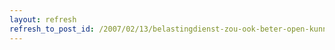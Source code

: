 ```yaml
---
layout: refresh
refresh_to_post_id: /2007/02/13/belastingdienst-zou-ook-beter-open-kunnen-gaan
---
```

